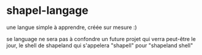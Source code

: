 # shapel-langage
une langue simple à apprendre, créée sur mesure :)

se language ne sera pas à confondre un future projet qui verra peut-être le jour, le shell de shapeland qui s'appelera "shapell" pour "shapeland shell"
